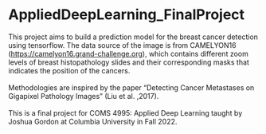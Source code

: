 # AppliedDeepLearning_FinalProject

This project aims to build a prediction model for the breast cancer detection using tensorflow. The data source of the image is from CAMELYON16 (https://camelyon16.grand-challenge.org), which contains different zoom levels of breast histopathology slides and their corresponding masks that indicates the position of the cancers. </br>
</br>
Methodologies are inspired by the paper “Detecting Cancer Metastases on Gigapixel Pathology Images” (Liu et al. ,2017). </br>
</br> 
This is a final project for COMS 4995: Applied Deep Learning taught by Joshua Gordon at Columbia University in Fall 2022. </br>
</br>
